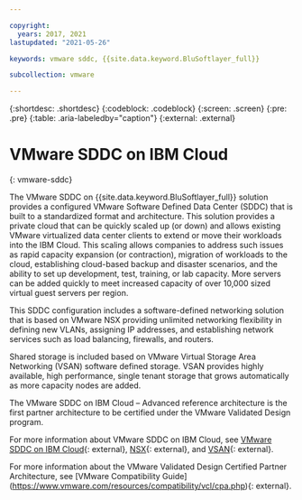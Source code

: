 ```yaml
---

copyright:
  years: 2017, 2021
lastupdated: "2021-05-26"

keywords: vmware sddc, {{site.data.keyword.BluSoftlayer_full}}

subcollection: vmware

---
```


{:shortdesc: .shortdesc}
{:codeblock: .codeblock}
{:screen: .screen}
{:pre: .pre}
{:table: .aria-labeledby="caption"}
{:external: .external}

# VMware SDDC on IBM Cloud
{: vmware-sddc}

The VMware SDDC on {{site.data.keyword.BluSoftlayer_full}} solution provides a configured VMware Software Defined Data Center (SDDC) that is built to a standardized format and architecture. This solution provides a private cloud that can be quickly scaled up (or down) and allows existing VMware virtualized data center clients to extend or move their workloads into the IBM Cloud. This scaling allows companies to address such issues as rapid capacity expansion (or contraction), migration of workloads to the cloud, establishing cloud-based backup and disaster scenarios, and the ability to set up development, test, training, or lab capacity.  More servers can be added quickly to meet increased capacity of over 10,000 sized virtual guest servers per region.

This SDDC configuration includes a software-defined networking solution that is based on VMware NSX providing unlimited networking flexibility in defining new VLANs, assigning IP addresses, and establishing network services such as load balancing, firewalls, and routers.

Shared storage is included based on VMware Virtual Storage Area Networking (VSAN) software defined storage. VSAN provides highly available, high performance, single tenant storage that grows automatically as more capacity nodes are added.

The VMware SDDC on IBM Cloud – Advanced reference architecture is the first partner architecture to be certified under the VMware Validated Design program.

For more information about VMware SDDC on IBM Cloud, see [VMware SDDC on IBM Cloud](https://www.ibm.com/cloud/learn/software-defined-data-center){: external}, [NSX](https://www.vmware.com/products/nsx.html){: external}, and [VSAN](https://www.vmware.com/products/vsan.html){: external}.

For more information about the VMware Validated Design Certified Partner Architecture, see [VMware Compatibility Guide] (https://www.vmware.com/resources/compatibility/vcl/cpa.php){: external}.

